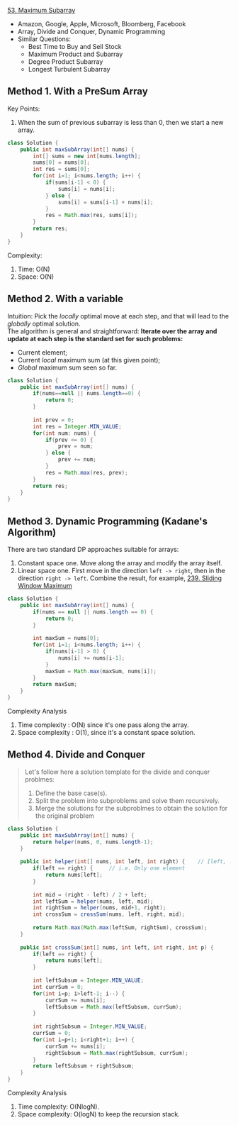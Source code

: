 [53. Maximum Subarray](https://leetcode.com/problems/maximum-subarray/)

* Amazon, Google, Apple, Microsoft, Bloomberg, Facebook
* Array, Divide and Conquer, Dynamic Programming
* Similar Questions:
    * Best Time to Buy and Sell Stock
    * Maximum Product and Subarray
    * Degree Product Subarray
    * Longest Turbulent Subarray
    

## Method 1. With a PreSum Array
Key Points:
1. When the sum of previous subarray is less than 0, then we start a new array.
```java
class Solution {
    public int maxSubArray(int[] nums) {
        int[] sums = new int[nums.length];
        sums[0] = nums[0];
        int res = sums[0];
        for(int i=1; i<nums.length; i++) {
            if(sums[i-1] < 0) {
                sums[i] = nums[i];
            } else {
                sums[i] = sums[i-1] + nums[i];
            }
            res = Math.max(res, sums[i]);
        }
        return res;
    }
}
```
Complexity:
1. Time: O(N)
2. Space: O(N)


## Method 2. With a variable
Intuition: Pick the *locally* optimal move at each step, and that will lead to the *globally* optimal solution.         
The algorithm is general and straightforward: **Iterate over the array and update at each step is the standard set for such problems:**
* Current element;
* Current *local* maximum sum (at this given point);
* *Global* maximum sum seen so far.

```java
class Solution {
    public int maxSubArray(int[] nums) {
        if(nums==null || nums.length==0) {
            return 0;
        }
        
        int prev = 0;
        int res = Integer.MIN_VALUE;
        for(int num: nums) {
            if(prev <= 0) {
                prev = num;
            } else {
                prev += num;
            }
            res = Math.max(res, prev);
        }
        return res;
    }
}
```


## Method 3. Dynamic Programming (Kadane's Algorithm)
There are two standard DP approaches suitable for arrays:
1. Constant space one. Move along the array and modify the array itself.
2. Linear space one. First move in the direction `left -> right`, then in the direction `right -> left`. Combine the result, for example, [239. Sliding Window Maximum](https://leetcode.com/problems/sliding-window-maximum/)

```java
class Solution {
    public int maxSubArray(int[] nums) {
        if(nums == null || nums.length == 0) {
            return 0;
        }
        
        int maxSum = nums[0];
        for(int i=1; i<nums.length; i++) {
            if(nums[i-1] > 0) {
                nums[i] += nums[i-1];
            }
            maxSum = Math.max(maxSum, nums[i]);
        }
        return maxSum;
    }
}
```
Complexity Analysis
1. Time complexity : O(N) since it's one pass along the array.
2. Space complexity : O(1), since it's a constant space solution.


## Method 4. Divide and Conquer
> Let's follow here a solution template for the divide and conquer problmes:
> 1. Define the base case(s).
> 2. Split the problem into subproblems and solve them recursively.
> 3. Merge the solutions for the subproblmes to obtain the solution for the original problem

```java
class Solution {
    public int maxSubArray(int[] nums) {
        return helper(nums, 0, nums.length-1);
    }
    
    public int helper(int[] nums, int left, int right) {    // [left, ..., right]
        if(left == right) {     // i.e. Only one element
            return nums[left];
        }
        
        int mid = (right - left) / 2 + left;
        int leftSum = helper(nums, left, mid);
        int rightSum = helper(nums, mid+1, right);
        int crossSum = crossSum(nums, left, right, mid);
        
        return Math.max(Math.max(leftSum, rightSum), crossSum);
    }
    
    public int crossSum(int[] nums, int left, int right, int p) {
        if(left == right) {
            return nums[left];
        }
        
        int leftSubsum = Integer.MIN_VALUE;
        int currSum = 0;
        for(int i=p; i>left-1; i--) {
            currSum += nums[i];
            leftSubsum = Math.max(leftSubsum, currSum);
        }
        
        int rightSubsum = Integer.MIN_VALUE;
        currSum = 0;
        for(int i=p+1; i<right+1; i++) {
            currSum += nums[i];
            rightSubsum = Math.max(rightSubsum, currSum);
        }
        return leftSubsum + rightSubsum;
    }
}
```
Complexity Analysis
1. Time complexity: O(NlogN).
2. Space complexity: O(logN) to keep the recursion stack. 
